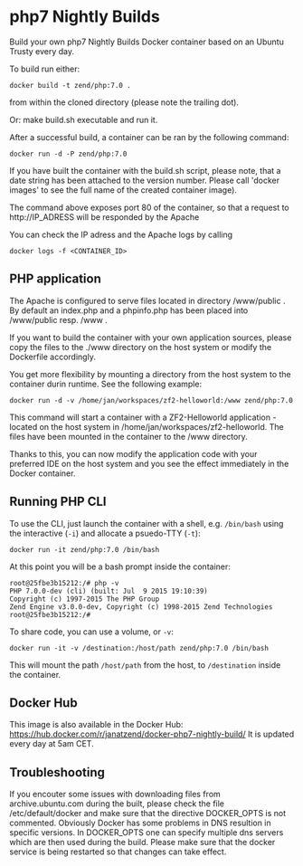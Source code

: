 php7 Nightly Builds
================================

Build your own php7 Nightly Builds Docker container based on an Ubuntu Trusty every day.

To build run either:
```
docker build -t zend/php:7.0 .
```
from within the cloned directory (please note the trailing dot).

Or: make build.sh executable and run it.

After a successful build, a container can be ran by the following command:
```
docker run -d -P zend/php:7.0
```
If you have built the container with the build.sh script, please note, that a date string has been attached to the version number. Please call 'docker images' to see the full name of the created container image).

The command above exposes port 80 of the container, so that a request to http://IP_ADRESS will be responded by the Apache 

You can check the IP adress and the Apache logs by calling
```
docker logs -f <CONTAINER_ID>
```

PHP application
---
The Apache is configured to serve files located in directory /www/public . By default an index.php and a phpinfo.php has been placed into /www/public resp. /www .

If you want to build the container with your own application sources, please copy the files to the ./www directory on the host system or modify the Dockerfile accordingly.

You get more flexibility by mounting a directory from the host system to the container durin runtime. See the following example:
```
docker run -d -v /home/jan/workspaces/zf2-helloworld:/www zend/php:7.0
```
This command will start a container with a ZF2-Helloworld application - located on the host system in /home/jan/workspaces/zf2-helloworld. The files have been mounted in the container to the /www directory.

Thanks to this, you can now modify the application code with your preferred IDE on the host system and you see the effect immediately in the Docker container.

Running PHP CLI
---
To use the CLI, just launch the container with a shell, e.g. `/bin/bash` using
the interactive (`-i`) and allocate a psuedo-TTY (`-t`):

```
docker run -it zend/php:7.0 /bin/bash
```

At this point you will be a bash prompt inside the container:

```
root@25fbe3b15212:/# php -v
PHP 7.0.0-dev (cli) (built: Jul  9 2015 19:10:39)
Copyright (c) 1997-2015 The PHP Group
Zend Engine v3.0.0-dev, Copyright (c) 1998-2015 Zend Technologies
root@25fbe3b15212:/#
```

To share code, you can use a volume, or `-v`:

```
docker run -it -v /destination:/host/path zend/php:7.0 /bin/bash
```

This will mount the path `/host/path` from the host, to `/destination` inside
the container.

Docker Hub
----------
This image is also available in the Docker Hub:
https://hub.docker.com/r/janatzend/docker-php7-nightly-build/
It is updated every day at 5am CET.

Troubleshooting
---
If you encouter some issues with downloading files from archive.ubuntu.com during the built, please check the file /etc/default/docker and make sure that the directive DOCKER_OPTS is not commented. Obviously Docker has some problems in DNS resultion in specific versions. In DOCKER_OPTS one can specify multiple dns servers which are then used during the build. Please make sure that the docker service is being restarted so that changes can take effect.
